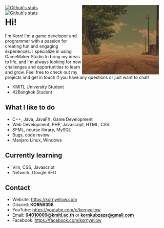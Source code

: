 <img style="float: right; width: 50%" alt="Banner image" src="gruvbox.png"/>
<a style="float:left; width: 50%" href="https://github.com/kornyellow"><img alt="Github's stats" src="https://github-readme-stats.vercel.app/api?username=kornyellow&show_icons=true&theme=gruvbox"></a>
<a style="float:left; width: 50%" href="https://github.com/kornyellow"><img alt="Github's stats" src="https://github-readme-streak-stats.herokuapp.com/?user=kornyellow&theme=gruvbox"></a>

# Hi!

I'm Korn! I'm a game developer and programmer with a passion for creating fun and engaging experiences. I specialize in
using GameMaker Studio to bring my ideas to life, and I'm always looking for new challenges and opportunities to learn
and grow. Feel free to check out my projects and get in touch if you have any questions or just want to chat!

- KMITL University Student
- 42Bangkok Student

## What I like to do

- C++, Java, JavaFX, Game Development
- Web Development, PHP, Javascript, HTML, CSS
- SFML, ncurse library, MySQL
- Bugs, code review
- Manjaro Linux, Windows

## Currently learning

- Vim, CSS, Javascript
- Network, Google SEO

## Contact

- Website: https://kornyellow.com
- Discord: **KORN#358**
- YouTube: https://youtube.com/c/kornyellow
- Email: **64010009@kmitl.ac.th** or **kornkubzaza@gmail.com**
- Facebook: https://facebook.com/kornyellow
